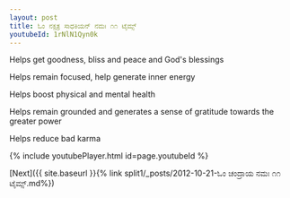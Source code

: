 ```yaml
---
layout: post
title: ಓಂ ನಕ್ಷತ್ರ ಸಾಧಕಿಯನ್ ನಮಃ ೧೧ ಟೈಮ್ಸ್
youtubeId: 1rNlN1Qyn0k
---
```

 
 
Helps get goodness, bliss and peace and God's blessings
 
Helps remain focused, help generate inner energy 
 
Helps boost physical and mental health 
 
Helps remain grounded and generates a sense of gratitude towards the greater power 
 
Helps reduce bad karma
 
 
 
 


{% include youtubePlayer.html id=page.youtubeId %}
 
[Next]({{ site.baseurl }}{% link  split1/_posts/2012-10-21-ಓಂ ಚಂದ್ರಾಯ ನಮಃ ೧೧ ಟೈಮ್ಸ್.md%})
 
